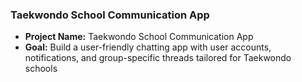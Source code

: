 ### **Taekwondo School Communication App**

- **Project Name:** Taekwondo School Communication App
- **Goal:** Build a user-friendly chatting app with user accounts, notifications, and group-specific threads tailored for Taekwondo schools